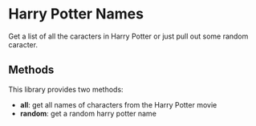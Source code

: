 # Harry Potter Names

Get a list of all the caracters in Harry Potter or just pull out some random caracter.

## Methods
This library provides two methods:
  * **all**: get all names of characters from the Harry Potter movie
  * **random**: get a random harry potter name